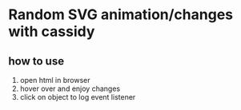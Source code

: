 # Random SVG animation/changes with cassidy
## how to use
1. open html in browser
2. hover over and enjoy changes
3. click on object to log event listener

